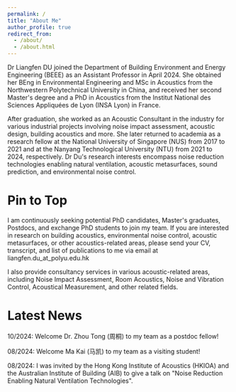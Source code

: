 ```yaml
---
permalink: /
title: "About Me"
author_profile: true
redirect_from: 
  - /about/
  - /about.html
---
```


<div class="text-justify">
<p>
Dr Liangfen DU joined the Department of Building Environment and Energy Engineering (BEEE) as an Assistant Professor in April 2024. She obtained her BEng in Environmental Engineering and MSc in Acoustics from the Northwestern Polytechnical University in China, and received her second Master's degree and a PhD in Acoustics from the Institut National des Sciences Appliquées de Lyon (INSA Lyon) in France. 
</p>
<p>
After graduation, she worked as an Acoustic Consultant in the industry for various industrial projects involving noise impact assessment, acoustic design, building acoustics and more. She later returned to academia as a research fellow at the National University of Singapore (NUS) from 2017 to 2021 and at the Nanyang Technological University (NTU) from 2021 to 2024, respectively. Dr Du's research interests encompass noise reduction technologies enabling natural ventilation, acoustic metasurfaces, sound prediction, and environmental noise control.
</p>
</div>

Pin to Top
======
<div class="text-justify">
<p>
I am continuously seeking potential PhD candidates, Master's graduates, Postdocs, and exchange PhD students to join my team. If you are interested in research on building acoustics, environmental noise control, acoustic metasurfaces, or other acoustics-related areas, please send your CV, transcript, and list of publications to me via email at liangfen.du_at_polyu.edu.hk
</p>
<p>
I also provide consultancy services in various acoustic-related areas, including Noise Impact Assessment, Room Acoustics, Noise and Vibration Control, Acoustical Measurement, and other related fields.
</p>
</div>

Latest News
======
<p>10/2024: Welcome Dr. Zhou Tong (周桐) to my team as a postdoc fellow!</p>

<p>08/2024: Welcome Ma Kai (马凯) to my team as a visiting student!</p>

<div class="text-justify">
<p>08/2024: I was invited by the Hong Kong Institute of Acoustics (HKIOA) and the Australian Institute of Building (AIB) to give a talk on "Noise Reduction Enabling Natural Ventilation Technologies".</p>
</div>
